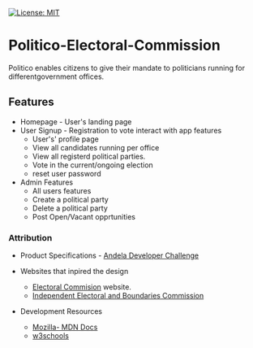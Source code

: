 [![License: MIT](https://img.shields.io/badge/License-MIT-yellow.svg)](https://opensource.org/licenses/MIT)
# Politico-Electoral-Commission
Politico enables citizens to  give their mandate to politicians running for differentgovernment offices.

## Features

* Homepage - User's landing page
* User Signup - Registration to vote interact with app features
  * User's' profile page
  * View all candidates running per office
  * View all registerd political parties.
  * Vote in the current/ongoing election
  * reset user password
* Admin Features
  * All users features
  * Create a political party
  * Delete a political party
  * Post Open/Vacant opprtunities


### Attribution
* Product Specifications - [Andela Developer Challenge ](https://drive.google.com/file/d/1h_UIO7jP1wyaSfOSHMzRByFyL6dpFsYj/view)
* Websites that inpired the design
  * [Electoral Commision](https://www.electoralcommission.org.uk/) website.
  * [Independent Electoral and Boundaries Commission](https://wwww.iebc.or.ke)

* Development Resources
  * [Mozilla- MDN Docs](https://developer.mozilla.org/en-US/docs/Learn)
  * [w3schools](https://www.w3schools.com/)

